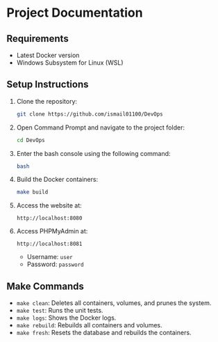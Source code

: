 # Project Documentation

## Requirements

- Latest Docker version
- Windows Subsystem for Linux (WSL)

## Setup Instructions

1. Clone the repository:

   ```sh
   git clone https://github.com/ismail01100/DevOps
   ```

2. Open Command Prompt and navigate to the project folder:

   ```sh
   cd DevOps
   ```

3. Enter the bash console using the following command:

   ```sh
   bash
   ```

4. Build the Docker containers:

   ```sh
   make build
   ```

5. Access the website at:

   ```
   http://localhost:8080
   ```

6. Access PHPMyAdmin at:

   ```
   http://localhost:8081
   ```

   - Username: `user`
   - Password: `password`

## Make Commands

- `make clean`: Deletes all containers, volumes, and prunes the system.
- `make test`: Runs the unit tests.
- `make logs`: Shows the Docker logs.
- `make rebuild`: Rebuilds all containers and volumes.
- `make fresh`: Resets the database and rebuilds the containers.
